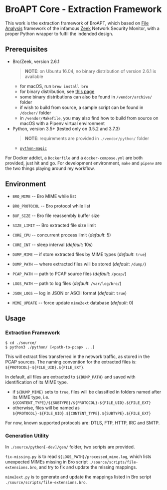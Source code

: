 # BroAPT Core - Extraction Framework

This work is the extraction framework of BroAPT, which based on
[File Analysis](https://docs.zeek.org/en/stable/frameworks/file-analysis.html) framework of the
infamous [Zeek](zeek/zeek) Network Security Monitor, with a proper Python wrapper to fulfil the
indended design.

## Prerequisites

- Bro/Zeek, version 2.6.1
  > __NOTE__: on Ubuntu 16.04, no binary distribution of version 2.6.1 is available
  * for macOS, run `brew install bro`
  * for binary distribution, see [this page](https://www.zeek.org/download/packages.html)
  * some binary distributions can also be found in `/vendor/archive/` folder
  * if wish to build from source, a sample script can be found in `/docker/` folder
  * in `/vendor/Makefile`, you may also find how to build from source on macOS with a
    Pipenv virtual environment
- Python, version 3.5+ (tested only on 3.5.2 and 3.7.3)
  > __NOTE__: requirements are provided in `./vendor/python/` folder
  * [`python-magic`](https://github.com/ahupp/python-magic)

For Docker addict, a `Dockerfile` and a `docker-compose.yml` are both provided, just hit and go.
For development environment, `make` and `pipenv` are the two things playing around my workflow.

## Environment

- `BRO_MIME` -- Bro MIME while list
- `BRO_PROTOCOL` -- Bro protocol while list

- `BUF_SIZE` -- Bro file reassembly buffer size
- `SIZE_LIMIT` -- Bro extracted file size limit

- `CORE_CPU` -- concurrent process limit (*default*: 5)
- `CORE_INT` -- sleep interval (*default*: 10s)

- `DUMP_MIME` -- if store extracted files by MIME types (*default*: `true`)
- `DUMP_PATH` -- where extracted files will be stored (*default*: `/dump/`)
- `PCAP_PATH` -- path to PCAP source files (*default*: `/pcap/`)
- `LOGS_PATH` -- path to log files (*default*: `/var/log/bro/`)
- `JSON_LOGS` -- log in JSON or ASCII format (*default*: `true`)

- `MIME_UPDATE` -- force update `mime2ext` database (*default*: 0)

## Usage

### Extraction Framework

```shell
$ cd ./source/
$ python3 ./python/ [<path-to-pcap> ...]
```

This will extract files transferred in the network traffic, as stored in the PCAP sources.
The naming convention for the extracted files is: `${PROTOCOL}-${FILE_UID}.${FILE_EXT}`.

In default, all files are extracted to `${DUMP_PATH}` and saved with identification of its
MIME type.

- if `${DUMP_MIME}` sets to `true`, files will be classified in folders named after its MIME
  type, i.e. `${CONTENT_TYPE}/${SUBTYPE}/${PROTOCOL}-${FILE_UID}.${FILE_EXT}`
- otherwise, files will be named as `${PROTOCOL}-${FILE_UID}.${CONTENT_TYPE}.${SUBTYPE}.${FILE_EXT}`

For now, known supported protocols are: DTLS, FTP, HTTP, IRC and SMTP.

### Generation Utility

In `./source/python[-dev]/gen/` folder, two scripts are provided.

`fix-missing.py` is to read `${LOGS_PATH}/processed_mime.log`, which lists unexpected MIMEs missing
in Bro script `./source/scripts/file-extensions.bro`, and try to fix and update the missing
mappings.

`mime2ext.py` is to generate and update the mappings listed in Bro script
`./source/scripts/file-extensions.bro`.
